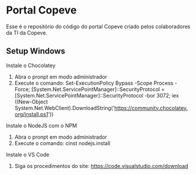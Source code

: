 # Portal Copeve

Esse é o repositório do código do portal Copeve criado pelos colaboradores da TI da Copeve.

## Setup Windows

Instale o Chocolatey

1) Abra o pronpt em modo administrador
2) Execute o comando: Set-ExecutionPolicy Bypass -Scope Process -Force; [System.Net.ServicePointManager]::SecurityProtocol = [System.Net.ServicePointManager]::SecurityProtocol -bor 3072; iex ((New-Object System.Net.WebClient).DownloadString('https://community.chocolatey.org/install.ps1'))

Instale o NodeJS com o NPM

1) Abra o pronpt em modo administrador
2) Execute o comando: cinst nodejs.install

Instale o VS Code

1) Siga os procedimentos do site: https://code.visualstudio.com/download
